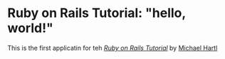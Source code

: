 # Ruby on Rails Tutorial: "hello, world!"

This is the first applicatin for teh [*Ruby on Rails Tutorial*](http://www.railstutorial.org/)
by [Michael Hartl](http://www.michaelhartl.com/)
